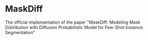 # MaskDiff
The official implementation of the paper "MaskDiff: Modeling Mask Distribution with Diffusion Probabilistic Model for Few-Shot Instance Segmentation"
